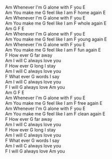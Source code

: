 Am Whenever I'm G alone with F you E   
Am You make me G feel like I am F home again E   
Am Whenever I'm G alone with F you E   
Am You make me G feel like I am F whole again E   
Am G F E    
Am Whenever I'm G alone with F you E   
Am You make me G feel like I am F young again E   
Am Whenever I'm G alone with F you E   
Am You make me G feel like I am F fun again E   
F How ever G far away   
Am I will C always love you   
F How ever G long I stay   
Am I will C always love you   
F What ever G words I say   
Am I will C always love you   
F I will G always love Am you   
Am G F E    
Am Whenever I'm G alone with F you E   
Am You make me G feel like I am F free again E   
Am Whenever I'm G alone with F you E   
Am You make me G feel like I am F clean again E   
F How ever G far away   
Am I will C always love you   
F How ever G long I stay   
Am I will C always love you   
F What ever G words I say   
Am I will C always love you   
F I will G always love Am you   
   
